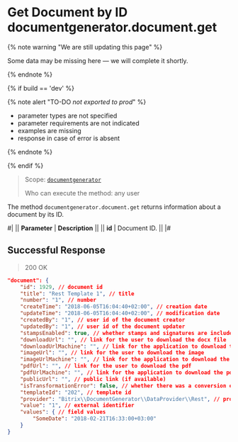 # Get Document by ID documentgenerator.document.get

{% note warning "We are still updating this page" %}

Some data may be missing here — we will complete it shortly.

{% endnote %}

{% if build == 'dev' %}

{% note alert "TO-DO _not exported to prod_" %}

- parameter types are not specified
- parameter requirements are not indicated
- examples are missing
- response in case of error is absent

{% endnote %}

{% endif %}

> Scope: [`documentgenerator`](../scopes/permissions.md)
>
> Who can execute the method: any user

The method `documentgenerator.document.get` returns information about a document by its ID.

#|
|| **Parameter** | **Description** ||
|| **id** | Document ID. ||
|#

## Successful Response

> 200 OK

```json
"document": {
    "id": 1929, // document id
    "title": "Rest Template 1", // title
    "number": "1", // number
    "createTime": "2018-06-05T16:04:40+02:00", // creation date
    "updateTime": "2018-06-05T16:04:40+02:00", // modification date
    "createdBy": "1", // user id of the document creator
    "updatedBy": "1", // user id of the document updater
    "stampsEnabled": true, // whether stamps and signatures are included
    "downloadUrl": "", // link for the user to download the docx file
    "downloadUrlMachine": "", // link for the application to download the docx file
    "imageUrl": "", // link for the user to download the image
    "imageUrlMachine": "", // link for the application to download the image
    "pdfUrl": "", // link for the user to download the pdf
    "pdfUrlMachine": "", // link for the application to download the pdf
    "publicUrl": "", // public link (if available)
    "isTransformationError": false, // whether there was a conversion error
    "templateId": "202", // template id
    "provider": "Bitrix\\DocumentGenerator\\DataProvider\\Rest", // provider code
    "value": "1", // external identifier
    "values": { // field values
        "SomeDate": "2018-02-21T16:33:00+03:00"
    }
}
```